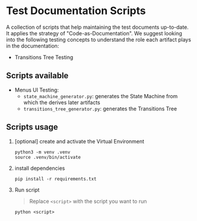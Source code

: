 # Test Documentation Scripts

A collection of scripts that help maintaining the test documents up-to-date. It applies the strategy of "Code-as-Documentation". We suggest looking into the following testing concepts to understand the role each artifact plays in the documentation:

- Transitions Tree Testing

## Scripts available

- Menus UI Testing:
    - `state_machine_generator.py`: generates the State Machine from which the derives later artifacts
    - `transitions_tree_generator.py`: generates the Transitions Tree

## Scripts usage

1. [optional] create and activate the Virtual Environment
    ```shell
    python3 -m venv .venv
    source .venv/bin/activate
    ```
1. install dependencies
    ```shell
    pip install -r requirements.txt
    ```
1. Run script
    >Replace `<script>` with the script you want to run
    ```shell
    python <script>
    ```

